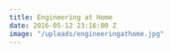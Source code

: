 ```yaml
---
title: Engineering at Home
date: 2016-05-12 23:16:00 Z
image: "/uploads/engineeringathome.jpg"
---
```


